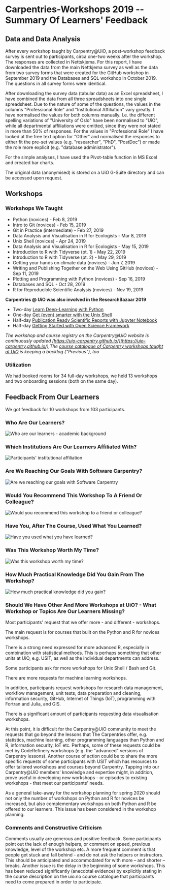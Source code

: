 # Carpentries-Workshops 2019 -- Summary Of Learners' Feedback

## Data and Data Analysis

After every workshop taught by Carpentry@UiO, a post-workshop feedback survey is sent out to participants, circa one-two weeks after the workshop. The responses are collected in Nettskjema. For this report, I have downloaded the data from the main Nettkjema survey as well as the data from two survey forms that were created for the GitHub workshop in September 2019 and the Databases and SQL workshop in October 2019. The questions in all survey forms were identical.

After downloading the survey data (tabular data) as an Excel spreadsheet, I have combined the data from all three spreadsheets into one single spreadsheet. Due to the nature of some of the questions, the values in the columns "Professional Role" and "Institutional Affiliation" vary greatly. I have normalised the values for both columns manually. I.e. the different spelling variations of "University of Oslo" have been normalised to "UiO", while all departmental affiliations were omitted, since they were not stated in more than 50% of responses. For the values in "Professional Role" I have looked at the free text option for "Other" and normalised the responses to either fit the pre-set values (e.g. "researcher", "PhD", "PostDoc") or made the role more explicit (e.g. "database administrator").

For the simple analyses, I have used the Pivot-table function in MS Excel and created bar charts.

The original data (anonymised) is stored on a UiO G-Suite directory and can be accessed upon request.

## Workshops

### Workshops We Taught

* Python (novices) - Feb 8, 2019
* Intro to Git (novices) - Feb 15, 2019
* Git in Practice (intermediate) - Feb 27, 2019
* Data Analysis and Visualisation in R for Ecologists - Mar 8, 2019
* Unix Shell (novices) - Apr 24, 2019
* Data Analysis and Visualisation in R for Ecologists - May 15, 2019
* Introduction to R with Tidyverse (pt. 1) - May 22, 2019
* Introduction to R with Tidyverse (pt. 2) - May 29, 2019
* Getting your hands on climate data (novices) - Jun 7, 2019
* Writing and Publishing Together on the Web Using GitHub (novices) - Sep 11, 2019
* Plotting and Programming with Python (novices) - Sep 16, 2019
* Databases and SQL - Oct 28, 2019
* R for Reproducible Scientific Analysis (novices) - Nov 19, 2019

**Carpentries @ UiO was also involved in the ResearchBazaar 2019**

-   Two-day  [Learn Deep-Learning with Python](https://www.ub.uio.no/english/courses-events/events/all-libraries/2019/research-bazaar/190109_DeepLearning.html)
-   One-day  [Get (even) smarter with the Unix Shell](https://www.ub.uio.no/english/courses-events/events/all-libraries/2019/research-bazaar/190109_UnixShell.html)
-   Half-day  [Publication Ready Scientific Reports with Jupyter Notebook](https://www.ub.uio.no/english/courses-events/events/all-libraries/2019/research-bazaar/190110_Jupyter.html)
-   Half-day  [Getting Started with Open Science Framework](https://www.ub.uio.no/english/courses-events/events/all-libraries/2019/research-bazaar/190110_OpenScienceFramework.html)

*The workshop and course registry on the Carpentry@UiO website is continuously updated [https://uio-carpentry.github.io/](https://uio-carpentry.github.io/)*
*The [course catalogue of Carpentry workshops taught at UiO](https://www.ub.uio.no/english/courses-events/courses/other/Carpentry/CarpentryWorkshops/) is keeping a backlog ("Previous"), too*

### Utilization

We had booked rooms for 34 full-day workshops, we held 13 workshops and two onboarding sessions (both on the same day).

## Feedback From Our Learners

We got feedback for 10 workshops from 103 participants.

### Who Are Our Learners?

![Who are our learners - academic background](images/uio-carpentry_eval_2019_chart_role.png)

### Which Institutions Are Our Learners Affiliated With?

![Participants' institutional affiliation](images/uio-carpentry_eval_2019_chart_institution.png)

### Are We Reaching Our Goals With Software Carpentry?

![Are we reaching our goals with Software Carpentry](images/uio-carpentry_eval_2019_chart_goals-reached.png)

### Would You Recommend This Workshop To A Friend Or Colleague?

![Would you recommend this workshop to a friend or colleague?](images/uio-carpentry_eval_2019_chart_recommendation.png)

### Have You, After The Course, Used What You Learned?

![Have you used what you have learned?](images/uio-carpentry_eval_2019_chart_used-it.png)

### Was This Workshop Worth My Time?

![Was this workshop worth my time?](images/uio-carpentry_eval_2019_chart_worth-it.png)

### How Much Practical Knowledge Did You Gain From The Workshop?

![How much practical knowledge did you gain?](images/uio-carpentry_eval_2019_chart_practical-knowledge.png)

### Should We Have Other And More Workshops at UiO? - What Workshop or Topics Are Our Learners Missing?

Most participants' request that we offer more - and different - workshops.

The main request is for courses that built on the Python and R for novices workshops.

There is a strong need expressed for more advanced R, especially in combination with statistical methods. This is perhaps something that other units at UiO, e.g. USIT, as well as the individual departments can address.

Some participants ask for more workshops for Unix Shell / Bash and Git.

There are more requests for machine learning workshops.

In addition, participants request workshops for research data management, workflow management, unit tests, data preparation and cleaning, information security, GitHub, Internet of Things (IoT), programming with Fortran and Julia, and GIS.

There is a significant amount of participants requesting data visualisation workshops.

At this point, it is difficult for the Carpentry@UiO community to meet the requests that go beyond the lessons that The Carpentries offer, e.g. statistics, machine learning, other programming languages than Python and R, information security, IoT etc. Perhaps, some of these requests could be met by CodeRefinery workshops (e.g. the "advanced" versions of Carpentry lessons). Another course of action could be to share the more specific requests of some participants with USIT which has resources to offer tailored workshops and courses beyond Carpentry. Tapping into our Carpentry@UiO members' knowledge and expertise might, in addition, prove useful in developing new workshops - or episodes to existing workshops - that meet our participants' needs.

As a general take-away for the workshop planning for spring 2020 should not only the number of workshops on Python and R for novices be increased, but also complementary workshops on both Python and R be offered to our learners. This issue has been considered in the workshop planning.

### Comments and Constructive Criticism

Comments usually are generous and positive feedback. Some participants point out the lack of enough helpers, or comment on speed, previous knowledge, level of the workshop etc. A more frequent comment is that people get stuck and fall behind - and do not ask the helpers or instructors. This should be anticipated and accommodated for with more – and shorter – breaks. Another issue is the delay in the beginning of some workshops. This has been reduced significantly (anecdotal evidence) by explicitly stating in the course description on the uio.no course catalogue that participants need to come prepared in order to participate.
